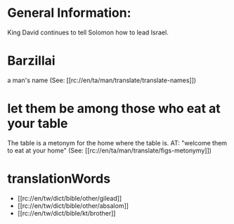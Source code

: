 # General Information:

King David continues to tell Solomon how to lead Israel.

# Barzillai

a man's name (See: [[rc://en/ta/man/translate/translate-names]])

# let them be among those who eat at your table

The table is a metonym for the home where the table is. AT: "welcome them to eat at your home" (See: [[rc://en/ta/man/translate/figs-metonymy]])

# translationWords

* [[rc://en/tw/dict/bible/other/gilead]]
* [[rc://en/tw/dict/bible/other/absalom]]
* [[rc://en/tw/dict/bible/kt/brother]]